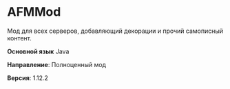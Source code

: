 # AFMMod
Мод для всех серверов, добавляющий декорации и прочий самописный контент.

**Основной язык** Java

**Направление**: Полноценный мод

**Версия**: 1.12.2
